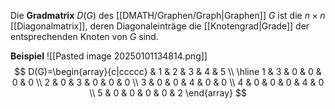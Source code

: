 Die **Gradmatrix** $D(G)$ des [[DMATH/Graphen/Graph|Graphen]] $G$ ist die $n\times n$ [[Diagonalmatrix]], deren Diagonaleinträge die [[Knotengrad|Grade]] der entsprechenden Knoten von $G$ sind.

**Beispiel**
![[Pasted image 20250101134814.png]]
$$
D(G)=\begin{array}{c|ccccc}
& 1 & 2 & 3 & 4 & 5 \\
\hline 1 & 3 & 0 & 0 & 0 & 0 \\
2 & 0 & 3 & 0 & 0 & 0 \\
3 & 0 & 0 & 4 & 0 & 0 \\
4 & 0 & 0 & 0 & 4 & 0 \\
5 & 0 & 0 & 0 & 0 & 2
\end{array}
$$
